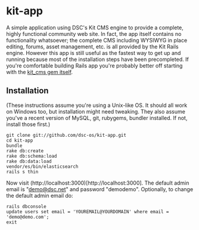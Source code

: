 kit-app
=======

A simple application using DSC's Kit CMS engine to provide a complete, highly functional community web site.  In fact, the app
itself contains no functionality whatsoever; the complete CMS including WYSIWYG in place editing, forums, asset management,
etc. is all provided by the Kit Rails engine.  However this app is still useful as the fastest way to get up and running because 
most of the installation steps have been precompleted.  If you're comfortable building Rails app you're probably better off
starting with the [kit_cms gem itself](https://github.com/dsc-os/kit_cms).

Installation
------------

(These instructions assume you're using a Unix-like OS.  It should all work on Windows too, but installation might need tweaking. They also assume you've a recent version of MySQL, git, rubygems, bundler installed.  If not, install those first.)

    git clone git://github.com/dsc-os/kit-app.git
    cd kit-app
    bundle
    rake db:create
    rake db:schema:load
    rake db:data:load
    vendor/es/bin/elasticsearch
    rails s thin
    
Now visit (http://localhost:3000)[http://localhost:3000].  The default admin email is "demo@dsc.net" and password "demodemo".  Optionally, to change the default admin email do:

    rails dbconsole
    update users set email = 'YOUREMAIL@YOURDOMAIN' where email = 'demo@demo.com';
    exit
    



    
